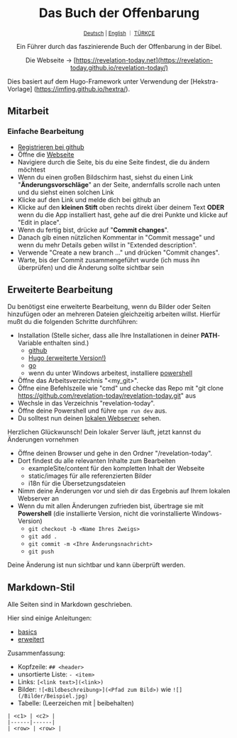 <div align="center">
  <h1 align="center">Das Buch der Offenbarung</h1>
  <sup align="center"><a href="README.de.md">Deutsch</a> | <a href="README.md">English</a> ｜ <a href="README.tr.md">TÜRKÇE</a></sup>
  <p align="center">Ein Führer durch das faszinierende Buch der Offenbarung in der Bibel.</p>

Die Webseite → [https://revelation-today.net](https://revelation-today.github.io/revelation-today/)
</div>

Dies basiert auf dem Hugo-Framework unter Verwendung der [Hekstra-Vorlage] (https://imfing.github.io/hextra/).

## Mitarbeit

### Einfache Bearbeitung

- [Registrieren bei github](https://github.com/signup?ref_cta=Sign+up&ref_loc=header+logged+out&ref_page=%2F&source=header-home)
- Öffne die [Webseite](https://revelation-today.github.io/revelation-today/)
- Navigiere durch die Seite, bis du eine Seite findest, die du ändern möchtest
- Wenn du einen großen Bildschirm hast, siehst du einen Link "**Änderungsvorschläge**" an der Seite, andernfalls scrolle nach unten und du siehst einen solchen Link
- Klicke auf den Link und melde dich bei github an
- Klicke auf den **kleinen Stift** oben rechts direkt über deinem Text **ODER** wenn du die App installiert hast, gehe auf die drei Punkte und klicke auf "Edit in place".
- Wenn du fertig bist, drücke auf "**Commit changes**".
- Danach gib einen nützlichen Kommentar in "Commit message" und wenn du mehr Details geben willst in "Extended description". 
- Verwende "Create a new branch ..." und drücken "Commit changes".
- Warte, bis der Commit zusammengeführt wurde (ich muss ihn überprüfen) und die Änderung sollte sichtbar sein

## Erweiterte Bearbeitung

Du benötigst eine erweiterte Bearbeitung, wenn du Bilder oder Seiten hinzufügen oder an mehreren Dateien gleichzeitig arbeiten willst. Hierfür mußt du die folgenden Schritte durchführen:
- Installation (Stelle sicher, dass alle Ihre Installationen in deiner **PATH**-Variable enthalten sind.)
    - [github](https://git-scm.com/)
    - [Hugo (erweiterte Version!)](https://gohugo.io/installation/)
    - [go](https://go.dev/)
    - wenn du unter Windows arbeitest, installiere [powershell](https://learn.microsoft.com/en-us/powershell/scripting/install/installing-powershell-on-windows?view=powershell-7.4)
- Öffne das Arbeitsverzeichnis "<my_git>". 
- Öffne eine Befehlszeile wie "cmd" und checke das Repo mit "git clone https://github.com/revelation-today/revelation-today.git" aus
- Wechsle in das Verzeichnis "revelation-today".
- Öffne deine Powershell und führe `npm run dev` aus.
- Du solltest nun deinen [lokalen Webserver](http://localhost:1313/) sehen.

Herzlichen Glückwunsch! Dein lokaler Server läuft, jetzt kannst du Änderungen vornehmen

- Öffne deinen Browser und gehe in den Ordner "<my-git>/revelation-today".
- Dort findest du alle relevanten Inhalte zum Bearbeiten
    - exampleSite/content für den kompletten Inhalt der Webseite
    - static/images für alle referenzierten Bilder
    - i18n für die Übersetzungsdateien
- Nimm deine Änderungen vor und sieh dir das Ergebnis auf Ihrem lokalen Webserver an
- Wenn du mit allen Änderungen zufrieden bist, übertrage sie mit **Powershell** (die installierte Version, nicht die vorinstallierte Windows-Version)
    - `git checkout -b <Name Ihres Zweigs>`
    - `git add .`
    - `git commit -m <Ihre Änderungsnachricht>`
    - `git push`
    
Deine Änderung ist nun sichtbar und kann überprüft werden.

## Markdown-Stil

Alle Seiten sind in Markdown geschrieben. 

Hier sind einige Anleitungen:
- [basics](https://www.markdownguide.org/basic-syntax/)
- [erweitert](https://www.markdownguide.org/extended-syntax/)

Zusammenfassung:
- Kopfzeile: `## <header>`
- unsortierte Liste: `- <item>`
- Links: `[<link text>](<link>)`
- Bilder: `![<Bildbeschreibung>](<Pfad zum Bild>)` wie `![](/Bilder/Beispiel.jpg)`
- Tabelle: (Leerzeichen mit \| beibehalten) 
```
| <c1> | <c2> |
|------|------|
| <row> | <row> |
```
